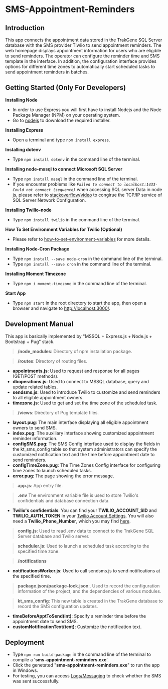 # SMS-Appointment-Reminders

## Introduction
This app connects the appointment data stored in the TrakGene SQL Server database with the SMS provider Tiwlio to send appointment reminders. The web homepage displays appointment information for users who are eligible to send reminders. The operator can configure the reminder time and SMS template in the interface. In addition, the configuration interface provides options for different time zones to automatically start scheduled tasks to send appointment reminders in batches.

## Getting Started (Only For Developers)
**Installing Node**
  - In order to use Express you will first have to install Nodejs and the Node Package Manager (NPM) on your operating system. 
  - Go to [nodejs](https://nodejs.org/en/) to download the required installer.

**Installing Express**
  - Open a terminal and type `npm install express`.

**Installing dotenv**
  - Type `npm install dotenv` in the command line of the terminal.

**Installing node-mssql to connect Microsoft SQL Server**
  - Type `npm install mssql` in the command line of the terminal.
  - If you encounter problems like *`Failed to connect to localhost:1433-Could not connect (sequence)`* when accessing SQL server Data in node js, please refer to [stackoverflow](https://stackoverflow.com/questions/25577248/node-js-mssql-tedius-connectionerror-failed-to-connect-to-localhost1433-conn)/[video](https://www.youtube.com/watch?v=boVqsffat0Q) to congirue the TCP/IP service of SQL Server Network Configuration.

**Installing Twilio-node**
  - Type `npm install twilio` in the command line of the terminal.

**How To Set Environment Variables for Twilio (Optional)**
  - Please refer to [how-to-set-environment-variables](https://www.twilio.com/blog/2017/01/how-to-set-environment-variables.html) for more details.

**Installing Node-Cron Package**
  - Type `npm install --save node-cron` in the command line of the terminal.
  - Type `npm install --save cron` in the command line of the terminal.

**Installing Moment Timezone**
  - Type `npm i moment-timezone` in the command line of the terminal.

**Start App**
  - Type `npm start` in the root directory to start the app, then open a browser and navigate to [http://localhost:3000/](http://localhost:3000/).

## Development Manual
This app is basically implemented by "MSSQL + Express.js + Node.js + Bootstrap + Pug" stack.

>**/node_modules**: Directory of npm installation package.

>**/routes**: Directory of routing files.
 - **appointments.js**: Used to request and response for all pages (GET/POST methods).
 - **dboperations.js**: Used to connect to MSSQL database, query and update related tables.
 - **sendsms.js**: Used to introduce Twilio to customize and send reminders to all eligible appointment owners.
 - **timezone.js**: Used to get and set the time zone of the scheduled task.

>**/views**: Directory of Pug template files.
 - **layout.pug**: The main interface displaying all eligible appointment owners to send SMS.
 - **index.pug**: The auxiliary interface showing customized appointment reminder information.
 - **configSMS.pug**: The SMS Config interface used to display the fields in the kt_sms_config table so that system administrators can specify the customized notification text and the time before appointment date to send reminders.
 - **configTimeZone.pug**: The Time Zones Config interface for configuring time zones to launch scheduled tasks.
 - **error.pug**: The page showing the error message.

>**app.js**: App entry file.

>**.env** The environment variable file is used to store Twilio's confidentials and database connection data.
  - **Twilio's confidentials**: You can find your **TWILIO_ACCOUNT_SID** and **TWILIO_AUTH_TOKEN** in your [Twilio Account Settings](https://console.twilio.com/?frameUrl=%2Fconsole%3Fx-target-region%3Dus1). You will also need a **Twilio_Phone_Number**, which you may find [here](https://console.twilio.com/us1/develop/phone-numbers/manage/active?frameUrl=%2Fconsole%2Fphone-numbers%2Fincoming%3Fx-target-region%3Dus1).

>**config.js**: Used to read .env data to connect to the TrakGene SQL Server database and Twilio server.

>**scheduler.js**: Used to launch a scheduled task according to the specified time zone.

>**/notifications**
  - **notificationsWorker.js**: Used to call sendsms.js to send notifications at the specified time.

>**package.json/package-lock.json**:. Used to record the configuration information of the project, and the dependencies of various modules.

>**kt_sms_config**: This new table is created in the TrakGene database to record the SMS configuration updates.
  - **timeBeforeApptToSend(int)**: Specify a reminder time before the appointment date to send SMS.
  - **customNotificationText(text)**: Customize the notification text.

## Deployment
  - Type `npm run build-package` in the command line of the terminal to compile a '**sms-appointment-reminders.exe**'.
  - Click the genetated "**sms-appointment-reminders.exe**" to run the app in Windows.
  - For testing, you can access [Logs/Messaging](https://console.twilio.com/us1/monitor/logs/sms?frameUrl=%2Fconsole%2Fsms%2Flogs%3F__override_layout__%3Dembed%26bifrost%3Dtrue%26x-target-region%3Dus1&currentFrameUrl=%2Fconsole%2Fsms%2Flogs%3F__override_layout__%3Dembed%26bifrost%3Dtrue%26x-target-region%3Dus1) to check whether the SMS was sent successfully.
